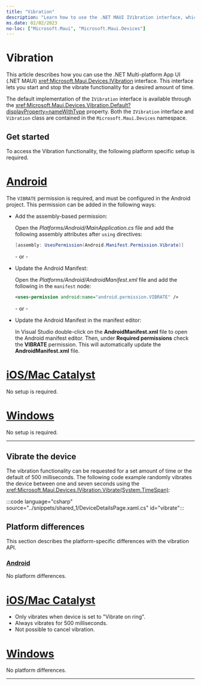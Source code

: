 ```yaml
---
title: "Vibration"
description: "Learn how to use the .NET MAUI IVibration interface, which lets you start and stop the vibrate functionality for a desired amount of time."
ms.date: 02/02/2023
no-loc: ["Microsoft.Maui", "Microsoft.Maui.Devices"]
---
```


# Vibration

This article describes how you can use the .NET Multi-platform App UI (.NET MAUI) <xref:Microsoft.Maui.Devices.IVibration> interface. This interface lets you start and stop the vibrate functionality for a desired amount of time.

The default implementation of the `IVibration` interface is available through the <xref:Microsoft.Maui.Devices.Vibration.Default?displayProperty=nameWithType> property. Both the `IVibration` interface and `Vibration` class are contained in the `Microsoft.Maui.Devices` namespace.

## Get started

To access the Vibration functionality, the following platform specific setup is required.

<!-- markdownlint-disable MD025 -->
# [Android](#tab/android)

The `VIBRATE` permission is required, and must be configured in the Android project. This permission can be added in the following ways:

- Add the assembly-based permission:

  Open the _Platforms/Android/MainApplication.cs_ file and add the following assembly attributes after `using` directives:

  ```csharp
  [assembly: UsesPermission(Android.Manifest.Permission.Vibrate)]
  ```

  \- or -

- Update the Android Manifest:

  Open the _Platforms/Android/AndroidManifest.xml_ file and add the following in the `manifest` node:

  ```xml
  <uses-permission android:name="android.permission.VIBRATE" />
  ```

  \- or -

- Update the Android Manifest in the manifest editor:

  In Visual Studio double-click on the **AndroidManifest.xml** file to open the Android manifest editor. Then, under **Required permissions** check the **VIBRATE** permission. This will automatically update the **AndroidManifest.xml** file.

# [iOS/Mac Catalyst](#tab/macios)

No setup is required.

# [Windows](#tab/windows)

No setup is required.

-----

## Vibrate the device

The vibration functionality can be requested for a set amount of time or the default of 500 milliseconds. The following code example randomly vibrates the device between one and seven seconds using the <xref:Microsoft.Maui.Devices.IVibration.Vibrate(System.TimeSpan)>:

:::code language="csharp" source="../snippets/shared_1/DeviceDetailsPage.xaml.cs" id="vibrate":::

## Platform differences

This section describes the platform-specific differences with the vibration API.

<!-- markdownlint-disable MD025 -->
<!-- markdownlint-disable MD024 -->
### [Android](#tab/android)

No platform differences.

# [iOS/Mac Catalyst](#tab/macios)

- Only vibrates when device is set to "Vibrate on ring".
- Always vibrates for 500 milliseconds.
- Not possible to cancel vibration.

# [Windows](#tab/windows)

No platform differences.

-----
<!-- markdownlint-enable MD024 -->
<!-- markdownlint-enable MD025 -->
